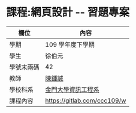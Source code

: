 # 課程:網頁設計 -- 習題專案

欄位 | 內容
-----|--------
學期 | 109 學年度下學期
學生 |  徐伯元
學號末兩碼 | 42
教師 | [陳鍾誠](https://www.nqu.edu.tw/educsie/index.php?act=blog&code=list&ids=4)
學校科系 | [金門大學資訊工程系](https://www.nqu.edu.tw/educsie/index.php)
課程內容 | https://gitlab.com/ccc109/w
